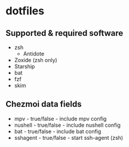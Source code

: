 # dotfiles

## Supported & required software

- zsh
  - Antidote
- Zoxide (zsh only) <!-- TODO nushell -->
- Starship
- bat
- fzf <!-- TODO include theme in nushell-->
- skim <!-- TODO include theme in nushell-->

## Chezmoi data fields

- mpv - true/false - include mpv config
- nushell - true/false - include nushell config
- bat - true/false - include bat config
- sshagent - true/false - start ssh-agent (zsh)
